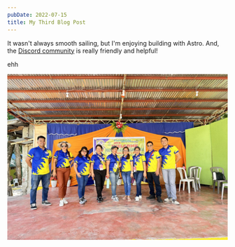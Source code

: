 ```yaml
---
pubDate: 2022-07-15
title: My Third Blog Post
---
```

It wasn't always smooth sailing, but I'm enjoying building with Astro. And, the [Discord community](https://astro.build/chat) is really friendly and helpful!

ehh

![](/src/assets/428518419_463493532936663_2036189829326376416_n.jpg)